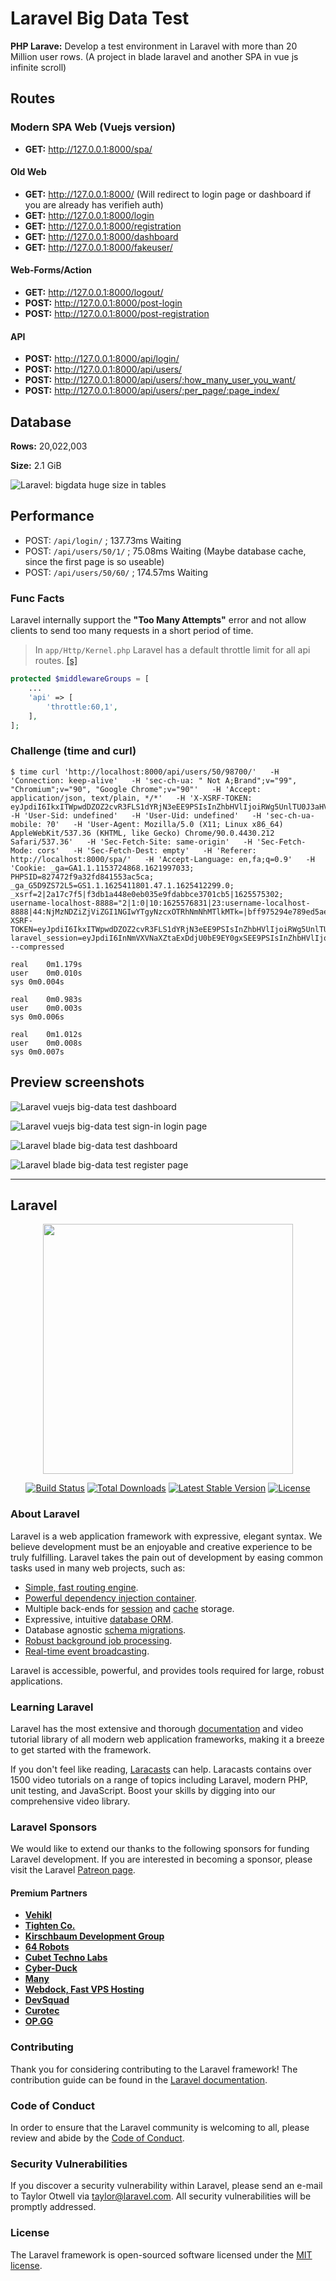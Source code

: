 # Laravel Big Data Test

**PHP Larave:** Develop a test environment in Laravel with more than 20 Million user rows. (A project in blade laravel and another SPA in vue js infinite scroll)

## Routes

### Modern SPA Web (Vuejs version)

- **GET:** http://127.0.0.1:8000/spa/

#### Old Web

- **GET:** http://127.0.0.1:8000/ (Will redirect to login page or dashboard if you are already has verifieh auth)
- **GET:** http://127.0.0.1:8000/login
- **GET:** http://127.0.0.1:8000/registration
- **GET:** http://127.0.0.1:8000/dashboard
- **GET:** http://127.0.0.1:8000/fakeuser/

#### Web-Forms/Action

- **GET:** http://127.0.0.1:8000/logout/
- **POST:** http://127.0.0.1:8000/post-login
- **POST:** http://127.0.0.1:8000/post-registration

#### API

- **POST:** http://127.0.0.1:8000/api/login/
- **POST:** http://127.0.0.1:8000/api/users/
- **POST:** http://127.0.0.1:8000/api/users/:how_many_user_you_want/
- **POST:** http://127.0.0.1:8000/api/users/:per_page/:page_index/

## Database

**Rows:** 20,022,003

**Size:** 2.1 GiB

![Laravel: bigdata huge size in tables](preview-database.png)

## Performance

- POST: `/api/login/` ; 137.73ms Waiting
- POST: `/api/users/50/1/` ; 75.08ms Waiting (Maybe database cache, since the first page is so useable)
- POST: `/api/users/50/60/` ; 174.57ms Waiting

### Func Facts

Laravel internally support the **"Too Many Attempts"** error and not allow clients to send too many requests in a short period of time.

> In `app/Http/Kernel.php` Laravel has a default throttle limit for all api routes. [\[s\]](https://stackoverflow.com/a/43058691/10096230)

```php
protected $middlewareGroups = [
    ...
    'api' => [
        'throttle:60,1',
    ],
];
```

### Challenge (time and curl)

```
$ time curl 'http://localhost:8000/api/users/50/98700/'   -H 'Connection: keep-alive'   -H 'sec-ch-ua: " Not A;Brand";v="99", "Chromium";v="90", "Google Chrome";v="90"'   -H 'Accept: application/json, text/plain, */*'   -H 'X-XSRF-TOKEN: eyJpdiI6IkxITWpwdDZOZ2cvR3FLS1dYRjN3eEE9PSIsInZhbHVlIjoiRWg5UnlTU0J3aHVQbUtXSVhyMmZ0UDFlNXhlM2g1RTNKUXMzK0VtMlZza0FvRGxRQnl2MEZoWEVOM21vejhzTXZrL0ZMNlA2R3BmdGVUZkNQcWFqWW45VnJBSnZKU2Vta0RScmQvRGxUVklBK0V3UkpPSCt6SUVCSjEzemllVE8iLCJtYWMiOiI2MzUzMjUyZGY4ZjlkY2ZjYTQ0OWI0YWY4NWVmM2MyM2NjM2ZlMjFhMTUzYTgwNDQwZTA3NmNmMDA3ZGQwMGM1In0='   -H 'User-Sid: undefined'   -H 'User-Uid: undefined'   -H 'sec-ch-ua-mobile: ?0'   -H 'User-Agent: Mozilla/5.0 (X11; Linux x86_64) AppleWebKit/537.36 (KHTML, like Gecko) Chrome/90.0.4430.212 Safari/537.36'   -H 'Sec-Fetch-Site: same-origin'   -H 'Sec-Fetch-Mode: cors'   -H 'Sec-Fetch-Dest: empty'   -H 'Referer: http://localhost:8000/spa/'   -H 'Accept-Language: en,fa;q=0.9'   -H 'Cookie: _ga=GA1.1.1153724868.1621997033; PHPSID=827472f9a32fd841553ac5ca; _ga_G5D9ZS72L5=GS1.1.1625411801.47.1.1625412299.0; _xsrf=2|2a17c7f5|f3db1a448e0eb035e9fdabbce3701cb5|1625575302; username-localhost-8888="2|1:0|10:1625576831|23:username-localhost-8888|44:NjMzNDZiZjViZGI1NGIwYTgyNzcxOTRhNmNhMTlkMTk=|bff975294e789ed5ae6412429533018bab32a305f46f67decc611cd746f525d9"; XSRF-TOKEN=eyJpdiI6IkxITWpwdDZOZ2cvR3FLS1dYRjN3eEE9PSIsInZhbHVlIjoiRWg5UnlTU0J3aHVQbUtXSVhyMmZ0UDFlNXhlM2g1RTNKUXMzK0VtMlZza0FvRGxRQnl2MEZoWEVOM21vejhzTXZrL0ZMNlA2R3BmdGVUZkNQcWFqWW45VnJBSnZKU2Vta0RScmQvRGxUVklBK0V3UkpPSCt6SUVCSjEzemllVE8iLCJtYWMiOiI2MzUzMjUyZGY4ZjlkY2ZjYTQ0OWI0YWY4NWVmM2MyM2NjM2ZlMjFhMTUzYTgwNDQwZTA3NmNmMDA3ZGQwMGM1In0%3D; laravel_session=eyJpdiI6InNmVXVNaXZtaExDdjU0bE9EY0gxSEE9PSIsInZhbHVlIjoid3lOaW9MWHNUU3lKK29oMTRWNVhkaktvTTBCNUh1RGdwNStCWVZ1ZWtDUzAwVXNRZFpCbHIydXRJOURLWDN0N1dVTDk0dWVvWko1WHg0QTBPeTB5clFMZXFVZ0NRRjREWlZ3ckFtVGVVcitCMU0wUUZxanVPUTlJYlRxeFRFSUoiLCJtYWMiOiJlZjY2ZWJjMjhjMjhmZGIyZWE4ZmNlYjY3NGI5OGEzYmE1M2UzMWVjNGQwOTI1NGI0NjNkMjlhMmMzNmMxNThiIn0%3D'   --compressed

real	0m1.179s
user	0m0.010s
sys	0m0.004s

real	0m0.983s
user	0m0.003s
sys	0m0.006s

real	0m1.012s
user	0m0.008s
sys	0m0.007s
```

## Preview screenshots

![Laravel vuejs big-data test dashboard](preview-dashboard.png)

![Laravel vuejs big-data test sign-in login page](preview-login.png)

![Laravel blade big-data test dashboard](preview-blade-dashboard.png)

![Laravel blade big-data test register page](preview-blade-register.png)

----------

## Laravel

<p align="center"><a href="https://laravel.com" target="_blank"><img src="https://raw.githubusercontent.com/laravel/art/master/logo-lockup/5%20SVG/2%20CMYK/1%20Full%20Color/laravel-logolockup-cmyk-red.svg" width="400"></a></p>

<p align="center">
<a href="https://travis-ci.org/laravel/framework"><img src="https://travis-ci.org/laravel/framework.svg" alt="Build Status"></a>
<a href="https://packagist.org/packages/laravel/framework"><img src="https://img.shields.io/packagist/dt/laravel/framework" alt="Total Downloads"></a>
<a href="https://packagist.org/packages/laravel/framework"><img src="https://img.shields.io/packagist/v/laravel/framework" alt="Latest Stable Version"></a>
<a href="https://packagist.org/packages/laravel/framework"><img src="https://img.shields.io/packagist/l/laravel/framework" alt="License"></a>
</p>

### About Laravel

Laravel is a web application framework with expressive, elegant syntax. We believe development must be an enjoyable and creative experience to be truly fulfilling. Laravel takes the pain out of development by easing common tasks used in many web projects, such as:

- [Simple, fast routing engine](https://laravel.com/docs/routing).
- [Powerful dependency injection container](https://laravel.com/docs/container).
- Multiple back-ends for [session](https://laravel.com/docs/session) and [cache](https://laravel.com/docs/cache) storage.
- Expressive, intuitive [database ORM](https://laravel.com/docs/eloquent).
- Database agnostic [schema migrations](https://laravel.com/docs/migrations).
- [Robust background job processing](https://laravel.com/docs/queues).
- [Real-time event broadcasting](https://laravel.com/docs/broadcasting).

Laravel is accessible, powerful, and provides tools required for large, robust applications.

### Learning Laravel

Laravel has the most extensive and thorough [documentation](https://laravel.com/docs) and video tutorial library of all modern web application frameworks, making it a breeze to get started with the framework.

If you don't feel like reading, [Laracasts](https://laracasts.com) can help. Laracasts contains over 1500 video tutorials on a range of topics including Laravel, modern PHP, unit testing, and JavaScript. Boost your skills by digging into our comprehensive video library.

### Laravel Sponsors

We would like to extend our thanks to the following sponsors for funding Laravel development. If you are interested in becoming a sponsor, please visit the Laravel [Patreon page](https://patreon.com/taylorotwell).

#### Premium Partners

- **[Vehikl](https://vehikl.com/)**
- **[Tighten Co.](https://tighten.co)**
- **[Kirschbaum Development Group](https://kirschbaumdevelopment.com)**
- **[64 Robots](https://64robots.com)**
- **[Cubet Techno Labs](https://cubettech.com)**
- **[Cyber-Duck](https://cyber-duck.co.uk)**
- **[Many](https://www.many.co.uk)**
- **[Webdock, Fast VPS Hosting](https://www.webdock.io/en)**
- **[DevSquad](https://devsquad.com)**
- **[Curotec](https://www.curotec.com/services/technologies/laravel/)**
- **[OP.GG](https://op.gg)**

### Contributing

Thank you for considering contributing to the Laravel framework! The contribution guide can be found in the [Laravel documentation](https://laravel.com/docs/contributions).

### Code of Conduct

In order to ensure that the Laravel community is welcoming to all, please review and abide by the [Code of Conduct](https://laravel.com/docs/contributions#code-of-conduct).

### Security Vulnerabilities

If you discover a security vulnerability within Laravel, please send an e-mail to Taylor Otwell via [taylor@laravel.com](mailto:taylor@laravel.com). All security vulnerabilities will be promptly addressed.

### License

The Laravel framework is open-sourced software licensed under the [MIT license](https://opensource.org/licenses/MIT).
